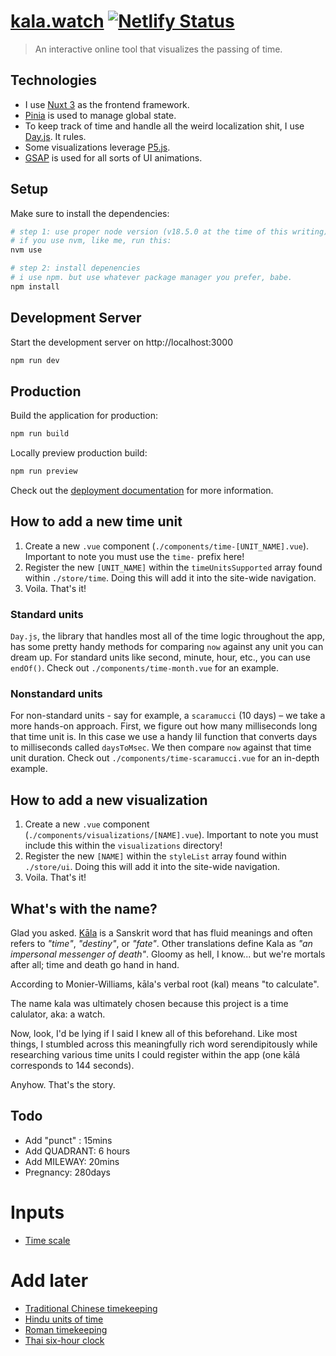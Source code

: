 # [kala.watch](https://kala.watch) [![Netlify Status](https://api.netlify.com/api/v1/badges/a4ccd1aa-76a1-4174-a164-900f78d519b9/deploy-status)](https://app.netlify.com/sites/horilogy/deploys)

> An interactive online tool that visualizes the passing of time.

## Technologies

- I use [Nuxt 3](https://nuxt.com/) as the frontend framework.
- [Pinia](https://pinia.vuejs.org/ssr/nuxt.html) is used to manage global state.
- To keep track of time and handle all the weird localization shit, I use [Day.js](https://day.js.org/). It rules.
- Some visualizations leverage [P5.js](https://p5js.org/).
- [GSAP](https://greensock.com/gsap/) is used for all sorts of UI animations.

## Setup

Make sure to install the dependencies:

```bash
# step 1: use proper node version (v18.5.0 at the time of this writing)
# if you use nvm, like me, run this:
nvm use

# step 2: install depenencies
# i use npm. but use whatever package manager you prefer, babe.
npm install
```

## Development Server

Start the development server on http://localhost:3000

```bash
npm run dev
```

## Production

Build the application for production:

```bash
npm run build
```

Locally preview production build:

```bash
npm run preview
```

Check out the [deployment documentation](https://nuxt.com/docs/getting-started/deployment) for more information.

## How to add a new time unit

1. Create a new `.vue` component (`./components/time-[UNIT_NAME].vue`). Important to note you must use the `time-` prefix here!
2. Register the new `[UNIT_NAME]` within the `timeUnitsSupported` array found within `./store/time`. Doing this will add it into the site-wide navigation.
3. Voila. That's it!

### Standard units

`Day.js`, the library that handles most all of the time logic throughout the app, has some pretty handy methods for comparing `now` against any unit you can dream up. For standard units like second, minute, hour, etc., you can use `endOf()`. Check out `./components/time-month.vue` for an example.

### Nonstandard units

For non-standard units - say for example, a `scaramucci` (10 days) – we take a more hands-on approach. First, we figure out how many milliseconds long that time unit is. In this case we use a handy lil function that converts days to milliseconds called `daysToMsec`. We then compare `now` against that time unit duration. Check out `./components/time-scaramucci.vue` for an in-depth example.

## How to add a new visualization

1. Create a new `.vue` component (`./components/visualizations/[NAME].vue`). Important to note you must include this within the `visualizations` directory!
2. Register the new `[NAME]` within the `styleList` array found within `./store/ui`. Doing this will add it into the site-wide navigation.
3. Voila. That's it!

## What's with the name?

Glad you asked. [Kāla](https://en.wikipedia.org/wiki/K%C4%81la) is a Sanskrit word that has fluid meanings and often refers to _"time"_, _"destiny"_, or _"fate"_. Other translations define Kala as _"an impersonal messenger of death"_. Gloomy as hell, I know... but we're mortals after all; time and death go hand in hand.

According to Monier-Williams, kāla's verbal root (kal) means "to calculate".

The name kala was ultimately chosen because this project is a time calulator, aka: a watch.

Now, look, I'd be lying if I said I knew all of this beforehand. Like most things, I stumbled across this meaningfully rich word serendipitously while researching various time units I could register within the app (one kālá corresponds to 144 seconds).

Anyhow. That's the story.

## Todo

- Add "punct" : 15mins
- Add QUADRANT: 6 hours
- Add MILEWAY: 20mins
- Pregnancy: 280days

# Inputs

- [Time scale](https://en.wikipedia.org/wiki/Time_scale)

# Add later

- [Traditional Chinese timekeeping](https://en.wikipedia.org/wiki/Traditional_Chinese_timekeeping)
- [Hindu units of time](https://en.wikipedia.org/wiki/Hindu_units_of_time)
- [Roman timekeeping](https://en.wikipedia.org/wiki/Roman_timekeeping)
- [Thai six-hour clock](https://en.wikipedia.org/wiki/Thai_six-hour_clock)
